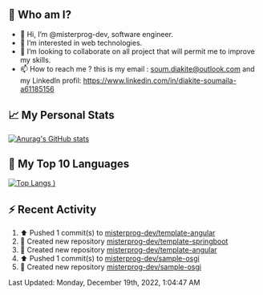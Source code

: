 ## **🔎 Who am I?**
- 👋 Hi, I’m @misterprog-dev, software engineer.
- 👀 I’m interested in web technologies.
- 💞️ I’m looking to collaborate on all project that will permit me to improve my skills.
- 📫 How to reach me ? this is my email : soum.diakite@outlook.com and my LinkedIn profil: https://www.linkedin.com/in/diakite-soumaila-a61185156


## **📈 My Personal Stats**
[![Anurag's GitHub stats](https://github-readme-stats.vercel.app/api?username=misterprog-dev&count_private=true&show_icons=true)](https://github.com/anuraghazra/github-readme-stats)

## **📣 My Top 10 Languages**
[![Top Langs](https://github-readme-stats.vercel.app/api/top-langs/?username=misterprog-dev&langs_count=10&layout=compact&hide=html,css&hide_title=true&&&show_icons=true)
)](https://github.com/anuraghazra/github-readme-stats)

## **⚡ Recent Activity**
<!--RECENT_ACTIVITY:start-->
1. ⬆️ Pushed 1 commit(s) to [misterprog-dev/template-angular](https://github.com/misterprog-dev/template-angular)
2. 📔 Created new repository [misterprog-dev/template-springboot](https://github.com/misterprog-dev/template-springboot)
3. 📔 Created new repository [misterprog-dev/template-angular](https://github.com/misterprog-dev/template-angular)
4. ⬆️ Pushed 1 commit(s) to [misterprog-dev/sample-osgi](https://github.com/misterprog-dev/sample-osgi)
5. 📔 Created new repository [misterprog-dev/sample-osgi](https://github.com/misterprog-dev/sample-osgi)
<!--RECENT_ACTIVITY:end-->
<!--RECENT_ACTIVITY:last_update-->
Last Updated: Monday, December 19th, 2022, 1:04:47 AM
<!--RECENT_ACTIVITY:last_update_end-->

<!---
misterprog-dev/misterprog-dev is a ✨ special ✨ repository because its `README.md` (this file) appears on your GitHub profile.
You can click the Preview link to take a look at your changes.
--->


